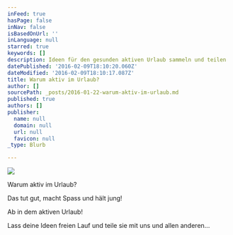 ```yaml
---
inFeed: true
hasPage: false
inNav: false
isBasedOnUrl: ''
inLanguage: null
starred: true
keywords: []
description: Ideen für den gesunden aktiven Urlaub sammeln und teilen
datePublished: '2016-02-09T18:10:20.060Z'
dateModified: '2016-02-09T18:10:17.087Z'
title: Warum aktiv im Urlaub?
author: []
sourcePath: _posts/2016-01-22-warum-aktiv-im-urlaub.md
published: true
authors: []
publisher:
  name: null
  domain: null
  url: null
  favicon: null
_type: Blurb

---
```

![](https://s3-us-west-2.amazonaws.com/the-grid-img/p/793cc24d9942aff4af972c93a9464bd6b56b7e53.jpg)

Warum aktiv im Urlaub?

Das tut gut, macht Spass und hält jung!

Ab in dem aktiven Urlaub!

Lass deine Ideen freien Lauf und teile sie mit uns und allen anderen...